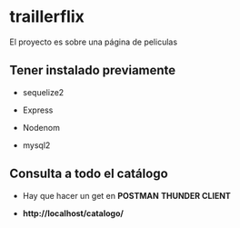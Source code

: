 # traillerflix

El proyecto es sobre una página de peliculas 

## Tener instalado previamente
* sequelize2

* Express

* Nodenom

* mysql2


## Consulta a todo el catálogo

* Hay que hacer un get en **POSTMAN** **THUNDER CLIENT**
  
* **http://localhost/catalogo/**
